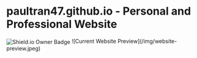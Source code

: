 # paultran47.github.io - Personal and Professional Website
<img align="center" src="https://img.shields.io/badge/Coded%20By-PaulTran47-brightgreen.svg" alt="Shield.io Owner Badge">
![Current Website Preview](/img/website-preview.jpeg)
